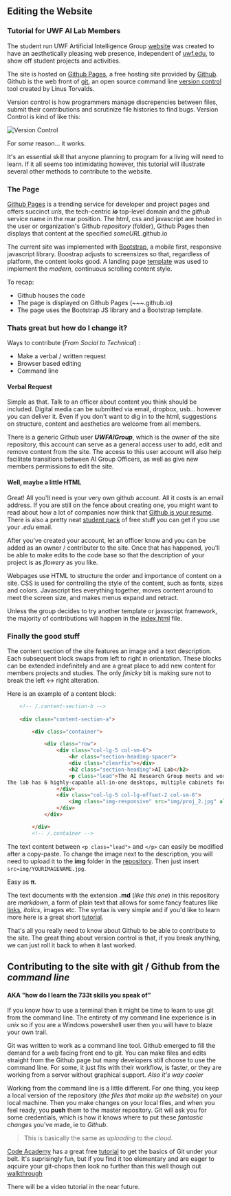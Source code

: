 ## Editing the Website
### Tutorial for UWF AI Lab Members

The student run UWF Artificial Intelligence Group [website](https://uwfai.github.io) was created to have an aesthetically pleasing web presence, independent of [uwf.edu](uwf.edu), to show off student projects and activities. 

The site is hosted on [Github Pages](https://pages.github.com/), a free hosting site provided by [Github](https://github.com/). Github is the web front of [git](http://git-scm.com/), an open source command line [version control](https://en.wikipedia.org/wiki/Revision_control) tool created by Linus Torvalds.

Version control is how programmers manage discrepencies between files, submit their contributions and scrutinize file histories to find bugs. Version Control is kind of like this:

![Version Control](http://teslamondo.files.wordpress.com/2014/05/http___makeagif-com__media_5-05-2014_8uphvq.gif?w=300)

For _some_ reason... it works.

It's an essential skill that anyone planning to program for a living will need to learn. If it all seems too intimidating however, this tutorial will illustrate several other methods to contribute to the website.

### The Page

[Github Pages](https://pages.github.com/) is a trending service for developer and project pages and offers succinct _urls_, the tech-centric **_io_** top-level domain and the _github_ service name in the rear position. The html, css and javascript are hosted in the user or organization's Github _repository_ (folder), Github Pages then displays that content at the specified _someURL_.github.io

The current site was implemented with [Bootstrap](http://getbootstrap.com/), a mobile first, responsive javascript library. Boostrap adjusts to screensizes so that, regardless of platform, the content looks good. A landing page [template](http://startbootstrap.com/) was used to implement the _modern_, continuous scrolling content style.

To recap: 

* Github houses the code
* The page is displayed on Github Pages (~~~.github.io)
* The page uses the Bootstrap JS library and a Bootstrap template.


### Thats great but how do I change it?

Ways to contribute (_From Social to Technical_) :

 * Make a verbal / written request
 * Browser based editing
 * Command line


#### Verbal Request

Simple as that. Talk to an officer about content you think should be included. Digital media can be submitted via email, dropbox, usb... however you can deliver it. Even if you don't want to dig in to the html, suggestions on structure, content and aesthetics are welcome from all members.

There is a generic Github user **_UWFAIGroup_**, which is the owner of the site repository, this account can serve as a general access user to add, edit and remove content from the site. The access to this user account will also help facilitate transitions between AI Group Officers, as well as give new members permissions to edit the site.

#### Well, maybe a little HTML

Great! All you'll need is your very own github account. All it costs is an email address. If you are still on the fence about creating one, you might want to read about how a lot of companies now think that [Github is your resume](http://anti-pattern.com/github-is-your-resume-now). There is also a pretty neat [student pack](https://education.github.com/pack) of free stuff you can get if you use your _.edu_ email. 

After you've created your account, let an officer know and you can be added as an owner / contributer to the site. Once that has happened, you'll be able to make edits to the code base so that the description of your project is as _flowery_ as you like. 

Webpages use HTML to structure the order and importance of content on a site. CSS is used for controlling the style of the content, such as fonts, sizes and colors. Javascript ties everything together, moves content around to meet the screen size, and makes menus expand and retract.

Unless the group decides to try another template or javascript framework, the majority of contributions will happen in the [index.html](https://github.com/UWFAI/UWFAI.github.io/blob/master/index.html) file.


### Finally the good stuff

The content section of the site features an image and a text description. Each subsequent block swaps from left to right in orientation. These blocks can be extended indefinitely and are a great place to add new content for members projects and studies. The only _finicky_ bit is making sure not to break the left <-> right alteration.

Here is an example of a content block:

```html
    <!-- /.content-section-b -->
    
    <div class="content-section-a">

        <div class="container">

            <div class="row">
                <div class="col-lg-5 col-sm-6">
                    <hr class="section-heading-spacer">
                    <div class="clearfix"></div>
                    <h2 class="section-heading">AI Lab</h2>
                    <p class="lead">The AI Research Group meets and works in the AI & Project Lab in the SSE building 4, room 148.<br>
The lab has 6 highly-capable all-in-one desktops, multiple cabinets for storage, a large overhead monitor for presentations, and several workbenches.  The lab is also furnished with two iRobot Create robots, a LEGO Mindstorms kit, and a number of IntelliBrain-Bot Deluxe robots. </p>
                </div>
                <div class="col-lg-5 col-lg-offset-2 col-sm-6">
                    <img class="img-responsive" src="img/proj_2.jpg" alt="">
                </div>
            </div>

        </div>
        <!-- /.container -->

```

The text content between ```<p class="lead">```  and  ```</p>``` can easily be modified after a copy-paste. To change the image next to the description, you will need to upload it to the **img** folder in the [repository](https://github.com/UWFAI/UWFAI.github.io). Then just insert ```src=img/YOURIMAGENAME.jpg```.  

Easy as **π**.

The text documents with the extension **.md** (_like this one_) in this repository are _markdown_, a form of plain text that allows for some fancy features like [links](www.google.com), _italics_, images etc. The syntax is very simple and if you'd like to learn more here is a great short [tutorial](http://markdowntutorial.com/).

That's all you really need to know about Github to be able to contribute to the site. The great thing about version control is that, if you break anything, we can just roll it back to when it last worked.

## Contributing to the site with git / Github from the _command line_
#### AKA "how do I learn the 733t skills you speak of"

If you know how to use a terminal then it might be time to learn to use git from the command line. The entirety of my command line experience is in _unix_ so if you are a Windows powershell user then you will have to blaze your own trail.

Git was written to work as a command line tool. Github emerged to fill the demand for a web facing front end to git. You can make files and edits straight from the Github page but many developers still choose to use the command line. For some, it just fits with their workflow, is faster, or they are working from a server without graphical support. _Also it's way cooler_

Working from the command line is a little different. For one thing, you keep a local version of the repository (_the files that make up the website_) on your local machine. Then you make changes on your local files, and when you feel ready, you **push** them to the master repository. Git will ask you for some credentials, which is how it knows where to put these _fantastic changes_ you've made, ie to _Github_.

>This is basically the same as _uploading_ to the _cloud_.

[Code Academy](http://www.codeacademy.com) has a great free [tutorial](https://try.github.io/levels/1/challenges/1) to get the basics of Git under your belt.
It's suprisingly fun, but if you find it too elementary and are eager to aqcuire your git-chops then look no further than this well though out [walkthrough](http://mrchlblng.me/2014/09/practical-git-introduction/)

There will be a video tutorial in the near future.
